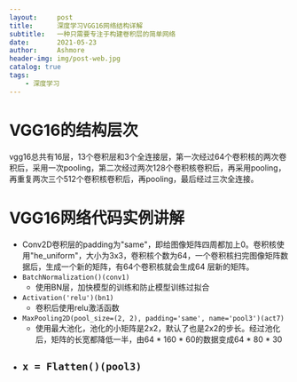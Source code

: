 ```yaml
---
layout:     post
title:      深度学习VGG16网络结构详解
subtitle:   一种只需要专注于构建卷积层的简单网络
date:       2021-05-23
author:     Ashmore
header-img: img/post-web.jpg
catalog: true
tags:
    - 深度学习
---
```

# VGG16的结构层次

vgg16总共有16层，13个卷积层和3个全连接层，第一次经过64个卷积核的两次卷积后，采用一次pooling，第二次经过两次128个卷积核卷积后，再采用pooling，再重复两次三个512个卷积核卷积后，再pooling，最后经过三次全连接。

# VGG16网络代码实例讲解

- Conv2D卷积层的padding为"same"，即给图像矩阵四周都加上0。卷积核使用"he_uniform"，大小为3x3，卷积核个数为64，一个卷积核扫完图像矩阵数据后，生成一个新的矩阵，有64个卷积核就会生成64 层新的矩阵。
- `BatchNormalization()(conv1)`
  - 使用BN层，加快模型的训练和防止模型训练过拟合
- `Activation('relu')(bn1)`
  - 卷积后使用relu激活函数
- `MaxPooling2D(pool_size=(2, 2), padding='same', name='pool3')(act7)`
  - 使用最大池化，池化的小矩阵是2x2，默认了也是2x2的步长。经过池化后，矩阵的长宽都降低一半，由64 * 160 * 60的数据变成64 * 80 * 30
- `x = Flatten()(pool3)`
  -
